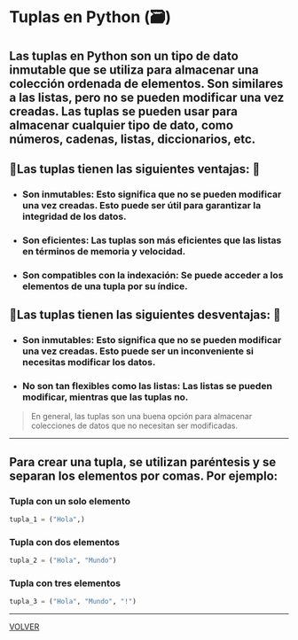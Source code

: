 # Tuplas en Python (🗃)
## Las tuplas en Python son un tipo de dato inmutable que se utiliza para almacenar una colección ordenada de elementos. Son similares a las listas, pero no se pueden modificar una vez creadas. Las tuplas se pueden usar para almacenar cualquier tipo de dato, como números, cadenas, listas, diccionarios, etc.

## 🛑Las tuplas tienen las siguientes ventajas: 🛑

- ### Son inmutables: Esto significa que no se pueden modificar una vez creadas. Esto puede ser útil para garantizar la integridad de los datos.
- ### Son eficientes: Las tuplas son más eficientes que las listas en términos de memoria y velocidad.
- ### Son compatibles con la indexación: Se puede acceder a los elementos de una tupla por su índice.
## 🚫Las tuplas tienen las siguientes desventajas: 🚫 

- ### Son inmutables: Esto significa que no se pueden modificar una vez creadas. Esto puede ser un inconveniente si necesitas modificar los datos.
- ### No son tan flexibles como las listas: Las listas se pueden modificar, mientras que las tuplas no.
> En general, las tuplas son una buena opción para almacenar colecciones de datos que no necesitan ser modificadas.

---
## Para crear una tupla, se utilizan paréntesis y se separan los elementos por comas. Por ejemplo:

### Tupla con un solo elemento
```python
tupla_1 = ("Hola",)
```
### Tupla con dos elementos
```python
tupla_2 = ("Hola", "Mundo")
```
### Tupla con tres elementos
```python
tupla_3 = ("Hola", "Mundo", "!")
```
---

[VOLVER](readme.md)